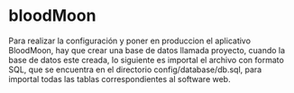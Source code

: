 # bloodMoon

Para realizar la configuración y poner en produccion el aplicativo BloodMoon, hay que crear una base de datos llamada proyecto, cuando la base de datos este creada, lo siguiente es importal el archivo con formato SQL, que se encuentra en el directorio config/database/db.sql, para importal todas las tablas correspondientes al software web.
